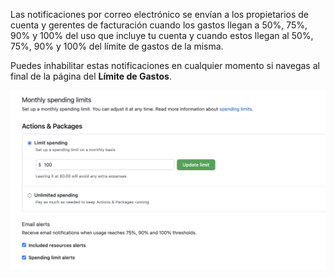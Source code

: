 Las notificaciones por correo electrónico se envían a los propietarios de cuenta y gerentes de facturación cuando los gastos llegan a 50%, 75%, 90% y 100% del uso que incluye tu cuenta y cuando estos llegan al 50%, 75%, 90% y 100% del límite de gastos de la misma.

Puedes inhabilitar estas notificaciones en cualquier momento si navegas al final de la página del **Límite de Gastos**.

![Captura de pantalla de los ajustes de notificaciones de facturación por correo electrónico](/assets/images/help/billing/actions-packages-spending-limit-notifications.png)
